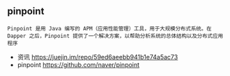 ## pinpoint
	Pinpoint 是用 Java 编写的 APM（应用性能管理）工具，用于大规模分布式系统。在 Dapper 之后，Pinpoint 提供了一个解决方案，以帮助分析系统的总体结构以及分布式应用程序
- 资讯 <https://juejin.im/repo/59ed6aeebb941b1e74a5ac73>
- pinpoint <https://github.com/naver/pinpoint>